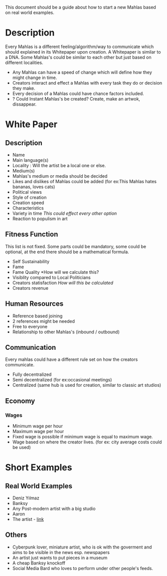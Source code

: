 This document should be a guide about how to start a new Mahlas based on real world examples.


# Description

Every Mahlas is a different feeling/algorithm/way to communicate which should explained in its Whitepaper upon creation.
A Whitepaper is similar to a DNA. Some Mahlas's could be similar to each other but just based on different localities.
* Any Mahlas can have a speed of change which will define how they might change in time.
* Creators interact and effect a Mahlas with every task they do or decision they make.
* Every decision of a Mahlas could have chance factors included.
* ? Could Instant Mahlas's be created? Create, make an artwok, dissappear.


# White Paper

## Description

* Name
* Main language(s)
* Locality : Will the artist be a local one or else.
* Medium(s)
* Mahlas's medium or media should be decided
* Likes and dislikes of Mahlas could be added (for ex:This Mahlas hates bananas, loves cats)
* Political views
* Style of creation
* Creation speed
* Characteristics
* Variety in time *This could effect every other option*
* Reaction to populism in art

## Fitness Function

This list is not fixed. Some parts could be mandatory, some could be optional, at the end there should be a mathematical formula.

* Self Sustainability
* Fame
* Fame Quality *How will we calculate this?
* Visiblity compared to Local Politicians
* Creators statisfaction *How will this be calculated*
* Creators revenue

## Human Resources

* Reference based joining
* 2 references might be needed
* Free to everyone
* Relationship to other Mahlas's (inbound / outbound)

## Communication
Every mahlas could have a different rule set on how the creators communicate.

* Fully decentralized
* Semi decentralized (for ex:occasional meetings)
* Centralized (same hub is used for creation, similar to classic art studios)

## Economy

### Wages

* Minimum wage per hour
* Maximum wage per hour
* Fixed wage is possible if minimum wage is equal to maximum wage.
* Wage based on where the creator lives. (for ex: city average costs could be used)

# Short Examples

## Real World Examples

* Deniz Yılmaz
* Banksy
* Any Post-modern artist with a big studio
* Aaron
* The artist - [link](https://httpdot.net/)

## Others
* Cyberpunk lover, miniature artist, who is ok with the goverment and aims to be visible in the news esp. newspapers
* An artist just wants to put pieces in a museum
* A cheap Banksy knockoff
* Social Media Bard who loves to perform under other people's feeds.


